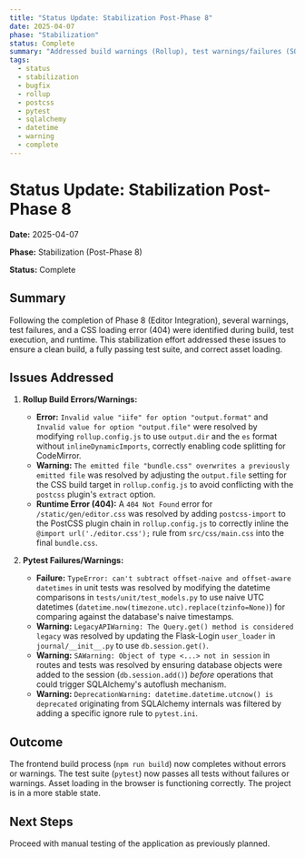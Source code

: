 ```yaml
---
title: "Status Update: Stabilization Post-Phase 8"
date: 2025-04-07
phase: "Stabilization"
status: Complete
summary: "Addressed build warnings (Rollup), test warnings/failures (SQLAlchemy, Datetime), and a CSS 404 error identified after Phase 8 completion. The frontend build process, test suite, and asset loading now run cleanly."
tags:
  - status
  - stabilization
  - bugfix
  - rollup
  - postcss
  - pytest
  - sqlalchemy
  - datetime
  - warning
  - complete
---
```


# Status Update: Stabilization Post-Phase 8

**Date:** 2025-04-07

**Phase:** Stabilization (Post-Phase 8)

**Status:** Complete

## Summary

Following the completion of Phase 8 (Editor Integration), several warnings, test failures, and a CSS loading error (404) were identified during build, test execution, and runtime. This stabilization effort addressed these issues to ensure a clean build, a fully passing test suite, and correct asset loading.

## Issues Addressed

1.  **Rollup Build Errors/Warnings:**
    *   **Error:** `Invalid value "iife" for option "output.format"` and `Invalid value for option "output.file"` were resolved by modifying `rollup.config.js` to use `output.dir` and the `es` format without `inlineDynamicImports`, correctly enabling code splitting for CodeMirror.
    *   **Warning:** `The emitted file "bundle.css" overwrites a previously emitted file` was resolved by adjusting the `output.file` setting for the CSS build target in `rollup.config.js` to avoid conflicting with the `postcss` plugin's `extract` option.
    *   **Runtime Error (404):** A `404 Not Found` error for `/static/gen/editor.css` was resolved by adding `postcss-import` to the PostCSS plugin chain in `rollup.config.js` to correctly inline the `@import url('./editor.css');` rule from `src/css/main.css` into the final `bundle.css`.

2.  **Pytest Failures/Warnings:**
    *   **Failure:** `TypeError: can't subtract offset-naive and offset-aware datetimes` in unit tests was resolved by modifying the datetime comparisons in `tests/unit/test_models.py` to use naive UTC datetimes (`datetime.now(timezone.utc).replace(tzinfo=None)`) for comparing against the database's naive timestamps.
    *   **Warning:** `LegacyAPIWarning: The Query.get() method is considered legacy` was resolved by updating the Flask-Login `user_loader` in `journal/__init__.py` to use `db.session.get()`.
    *   **Warning:** `SAWarning: Object of type <...> not in session` in routes and tests was resolved by ensuring database objects were added to the session (`db.session.add()`) *before* operations that could trigger SQLAlchemy's autoflush mechanism.
    *   **Warning:** `DeprecationWarning: datetime.datetime.utcnow() is deprecated` originating from SQLAlchemy internals was filtered by adding a specific ignore rule to `pytest.ini`.

## Outcome

The frontend build process (`npm run build`) now completes without errors or warnings. The test suite (`pytest`) now passes all tests without failures or warnings. Asset loading in the browser is functioning correctly. The project is in a more stable state.

## Next Steps

Proceed with manual testing of the application as previously planned.